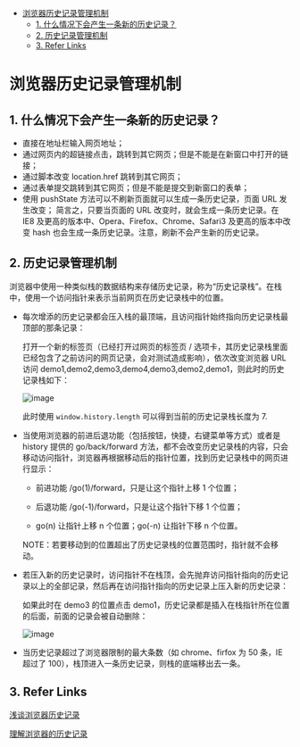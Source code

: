 - [浏览器历史记录管理机制](#%E6%B5%8F%E8%A7%88%E5%99%A8%E5%8E%86%E5%8F%B2%E8%AE%B0%E5%BD%95%E7%AE%A1%E7%90%86%E6%9C%BA%E5%88%B6)
  - [1. 什么情况下会产生一条新的历史记录？](#1-%E4%BB%80%E4%B9%88%E6%83%85%E5%86%B5%E4%B8%8B%E4%BC%9A%E4%BA%A7%E7%94%9F%E4%B8%80%E6%9D%A1%E6%96%B0%E7%9A%84%E5%8E%86%E5%8F%B2%E8%AE%B0%E5%BD%95%EF%BC%9F)
  - [2. 历史记录管理机制](#2-%E5%8E%86%E5%8F%B2%E8%AE%B0%E5%BD%95%E7%AE%A1%E7%90%86%E6%9C%BA%E5%88%B6)
  - [3. Refer Links](#3-refer-links)

# 浏览器历史记录管理机制

## 1. 什么情况下会产生一条新的历史记录？

- 直接在地址栏输入网页地址； 
- 通过网页内的超链接点击，跳转到其它网页；但是不能是在新窗口中打开的链接； 
- 通过脚本改变 location.href 跳转到其它网页； 
- 通过表单提交跳转到其它网页；但是不能是提交到新窗口的表单；
- 使用 pushState 方法可以不刷新页面就可以生成一条历史记录，页面 URL 发生改变；
简言之，只要当页面的 URL 改变时，就会生成一条历史记录。在 IE8 及更高的版本中、Opera、Firefox、Chrome、Safari3 及更高的版本中改变 hash 也会生成一条历史记录。注意，刷新不会产生新的历史记录。

## 2. 历史记录管理机制

浏览器中使用一种类似栈的数据结构来存储历史记录，称为“历史记录栈”。在栈中，使用一个访问指针来表示当前网页在历史记录栈中的位置。
- 每次增添的历史记录都会压入栈的最顶端，且访问指针始终指向历史记录栈最顶部的那条记录：

  打开一个新的标签页（已经打开过网页的标签页 / 选项卡，其历史记录栈里面已经包含了之前访问的网页记录，会对测试造成影响），依次改变浏览器 URL 访问 demo1,demo2,demo3,demo4,demo3,demo2,demo1，则此时的历史记录栈如下：

  ![image](http://img.cdn.firejq.com/jpg/2017/12/13/8ac9cadfc1f2a9826fd4f8723167f16d.jpg)

  此时使用 `window.history.length` 可以得到当前的历史记录栈长度为 7.

- 当使用浏览器的前进后退功能（包括按钮，快捷，右键菜单等方式）或者是 history 提供的 go/back/forward 方法，都不会改变历史记录栈的内容，只会移动访问指针，浏览器再根据移动后的指针位置，找到历史记录栈中的网页进行显示：

  - 前进功能 /go(1)/forward，只是让这个指针上移 1 个位置；

  - 后退功能 /go(-1)/forward，只是让这个指针下移 1 个位置；

  - go(n) 让指针上移 n 个位置；go(-n) 让指针下移 n 个位置。

  NOTE：若要移动到的位置超出了历史记录栈的位置范围时，指针就不会移动。

- 若压入新的历史记录时，访问指针不在栈顶，会先抛弃访问指针指向的历史记录以上的全部记录，然后再在访问指针指向的历史记录上压入新的历史记录：

  如果此时在 demo3 的位置点击 demo1，历史记录都是插入在栈指针所在位置的后面，前面的记录会被自动删除：

  ![image](http://img.cdn.firejq.com/jpg/2017/12/13/795bfe7a80a108508fefcab1e0fb0273.jpg)

- 当历史记录超过了浏览器限制的最大条数（如 chrome、firfox 为 50 条，IE 超过了 100），栈顶进入一条历史记录，则栈的底端移出去一条。

## 3. Refer Links

[浅谈浏览器历史记录](https://x-front-team.github.io/2016/11/28/%E6%B5%85%E8%B0%88%E6%B5%8F%E8%A7%88%E5%99%A8%E5%8E%86%E5%8F%B2%E8%AE%B0%E5%BD%95/)

[理解浏览器的历史记录](http://www.daxueit.com/article/14768.html)